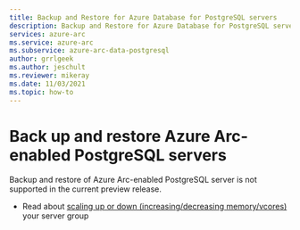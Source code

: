 ```yaml
---
title: Backup and Restore for Azure Database for PostgreSQL servers
description: Backup and Restore for Azure Database for PostgreSQL servers
services: azure-arc
ms.service: azure-arc
ms.subservice: azure-arc-data-postgresql
author: grrlgeek
ms.author: jeschult
ms.reviewer: mikeray
ms.date: 11/03/2021
ms.topic: how-to
---
```


# Back up and restore Azure Arc-enabled PostgreSQL servers

Backup and restore of Azure Arc-enabled PostgreSQL server is not supported in the current preview release.

- Read about [scaling up or down (increasing/decreasing memory/vcores)](scale-up-down-postgresql-hyperscale-server-group-using-cli.md) your server group
